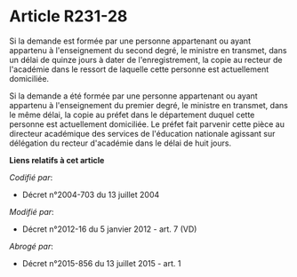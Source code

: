 # Article R231-28

Si la demande est formée par une personne appartenant ou ayant appartenu à l'enseignement du second degré, le ministre en
transmet, dans un délai de quinze jours à dater de l'enregistrement, la copie au recteur de l'académie dans le ressort de
laquelle cette personne est actuellement domiciliée.

Si la demande a été formée par une personne appartenant ou ayant appartenu à l'enseignement du premier degré, le ministre en
transmet, dans le même délai, la copie au préfet dans le département duquel cette personne est actuellement domiciliée. Le
préfet fait parvenir cette pièce au     directeur académique des services de l'éducation nationale agissant sur délégation du
recteur d'académie dans le délai de huit jours.

**Liens relatifs à cet article**

_Codifié par_:

  - Décret n°2004-703 du 13 juillet 2004

_Modifié par_:

  - Décret n°2012-16 du 5 janvier 2012 - art. 7 (VD)

_Abrogé par_:

  - Décret n°2015-856 du 13 juillet 2015 - art. 1
